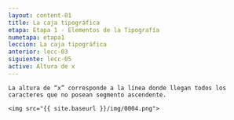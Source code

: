 ```yaml
---
layout: content-01
title: La caja tipográfica
etapa: Etapa 1 - Elementos de la Tipografía
numetapa: etapa1
leccion: La caja tipográfica
anterior: lecc-03
siguiente: lecc-05
active: Altura de x
---
```


<div class="col-md-4 extracto">

</div>

<div class="col-md-8">
	
	La altura de “x” corresponde a la línea donde llegan todos los caracteres que no posean segmento ascendente.

	<img src="{{ site.baseurl }}/img/0004.png">
</div>